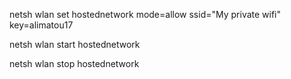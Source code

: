 netsh wlan set hostednetwork mode=allow ssid="My private wifi" key=alimatou17

netsh wlan start hostednetwork

netsh wlan stop hostednetwork